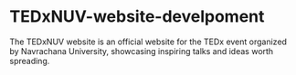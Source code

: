 # TEDxNUV-website-develpoment
The TEDxNUV website is an official website for the TEDx event organized by Navrachana University, showcasing inspiring talks and ideas worth spreading. 
